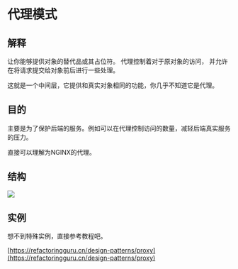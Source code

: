 # 代理模式

## 解释

让你能够提供对象的替代品或其占位符。 代理控制着对于原对象的访问， 并允许在将请求提交给对象前后进行一些处理。

这就是一个中间层，它提供和真实对象相同的功能，你几乎不知道它是代理。

## 目的

主要是为了保护后端的服务。例如可以在代理控制访问的数量，减轻后端真实服务的压力。

直接可以理解为NGINX的代理。

## 结构

![](https://refactoringguru.cn/images/patterns/diagrams/proxy/structure.png)


## 实例

想不到特殊实例，直接参考教程吧。

[https://refactoringguru.cn/design-patterns/proxy](https://refactoringguru.cn/design-patterns/proxy)